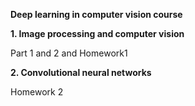 **Deep learning in computer vision course**




**1. Image processing and computer vision**

Part 1 and 2 and Homework1

**2. Convolutional neural networks**

Homework 2

